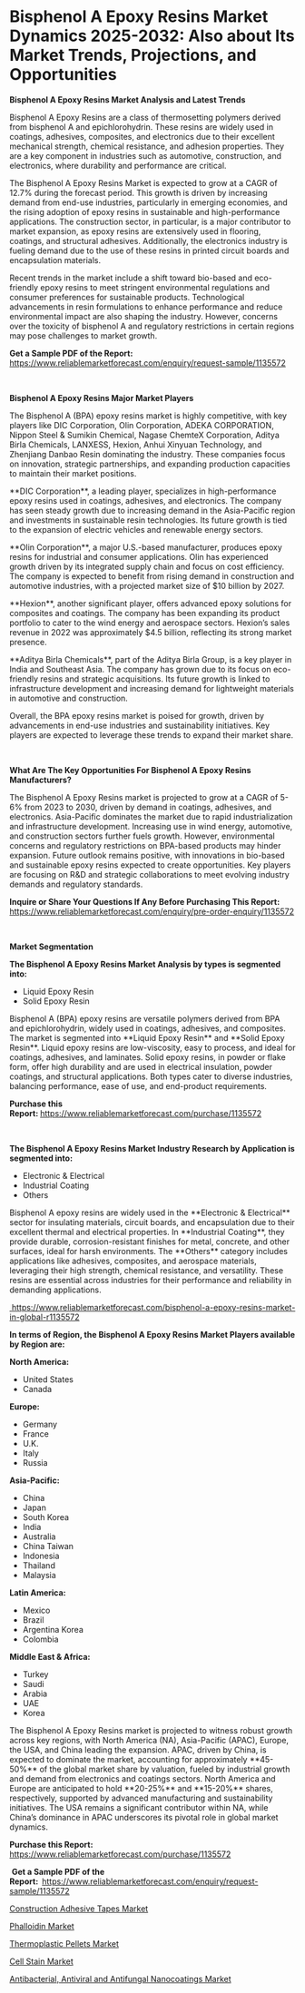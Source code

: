 <p><h1>Bisphenol A Epoxy Resins Market Dynamics 2025-2032: Also about Its Market Trends, Projections, and Opportunities</h1></p><p><strong>Bisphenol A Epoxy Resins Market Analysis and Latest Trends</strong></p>
<p><p>Bisphenol A Epoxy Resins are a class of thermosetting polymers derived from bisphenol A and epichlorohydrin. These resins are widely used in coatings, adhesives, composites, and electronics due to their excellent mechanical strength, chemical resistance, and adhesion properties. They are a key component in industries such as automotive, construction, and electronics, where durability and performance are critical.</p><p>The Bisphenol A Epoxy Resins Market is expected to grow at a CAGR of 12.7% during the forecast period. This growth is driven by increasing demand from end-use industries, particularly in emerging economies, and the rising adoption of epoxy resins in sustainable and high-performance applications. The construction sector, in particular, is a major contributor to market expansion, as epoxy resins are extensively used in flooring, coatings, and structural adhesives. Additionally, the electronics industry is fueling demand due to the use of these resins in printed circuit boards and encapsulation materials.</p><p>Recent trends in the market include a shift toward bio-based and eco-friendly epoxy resins to meet stringent environmental regulations and consumer preferences for sustainable products. Technological advancements in resin formulations to enhance performance and reduce environmental impact are also shaping the industry. However, concerns over the toxicity of bisphenol A and regulatory restrictions in certain regions may pose challenges to market growth.</p></p>
<p><strong>Get a Sample PDF of the Report:&nbsp;</strong> <a href="https://www.reliablemarketforecast.com/enquiry/request-sample/1135572?utm_campaign=1929&utm_medium=2&utm_source=Github&utm_content=ia&utm_term=26012025&utm_id=bisphenol-a-epoxy-resins">https://www.reliablemarketforecast.com/enquiry/request-sample/1135572</a></p>
<p>&nbsp;</p>
<p><strong>Bisphenol A Epoxy Resins Major Market Players</strong></p>
<p><p>The Bisphenol A (BPA) epoxy resins market is highly competitive, with key players like DIC Corporation, Olin Corporation, ADEKA CORPORATION, Nippon Steel & Sumikin Chemical, Nagase ChemteX Corporation, Aditya Birla Chemicals, LANXESS, Hexion, Anhui Xinyuan Technology, and Zhenjiang Danbao Resin dominating the industry. These companies focus on innovation, strategic partnerships, and expanding production capacities to maintain their market positions.</p><p>**DIC Corporation**, a leading player, specializes in high-performance epoxy resins used in coatings, adhesives, and electronics. The company has seen steady growth due to increasing demand in the Asia-Pacific region and investments in sustainable resin technologies. Its future growth is tied to the expansion of electric vehicles and renewable energy sectors.</p><p>**Olin Corporation**, a major U.S.-based manufacturer, produces epoxy resins for industrial and consumer applications. Olin has experienced growth driven by its integrated supply chain and focus on cost efficiency. The company is expected to benefit from rising demand in construction and automotive industries, with a projected market size of $10 billion by 2027.</p><p>**Hexion**, another significant player, offers advanced epoxy solutions for composites and coatings. The company has been expanding its product portfolio to cater to the wind energy and aerospace sectors. Hexion’s sales revenue in 2022 was approximately $4.5 billion, reflecting its strong market presence.</p><p>**Aditya Birla Chemicals**, part of the Aditya Birla Group, is a key player in India and Southeast Asia. The company has grown due to its focus on eco-friendly resins and strategic acquisitions. Its future growth is linked to infrastructure development and increasing demand for lightweight materials in automotive and construction.</p><p>Overall, the BPA epoxy resins market is poised for growth, driven by advancements in end-use industries and sustainability initiatives. Key players are expected to leverage these trends to expand their market share.</p></p>
<p>&nbsp;</p>
<p><strong>What Are The Key Opportunities For Bisphenol A Epoxy Resins Manufacturers?</strong></p>
<p><p>The Bisphenol A Epoxy Resins market is projected to grow at a CAGR of 5-6% from 2023 to 2030, driven by demand in coatings, adhesives, and electronics. Asia-Pacific dominates the market due to rapid industrialization and infrastructure development. Increasing use in wind energy, automotive, and construction sectors further fuels growth. However, environmental concerns and regulatory restrictions on BPA-based products may hinder expansion. Future outlook remains positive, with innovations in bio-based and sustainable epoxy resins expected to create opportunities. Key players are focusing on R&D and strategic collaborations to meet evolving industry demands and regulatory standards.</p></p>
<p><strong>Inquire or Share Your Questions If Any Before Purchasing This Report:</strong> <a href="https://www.reliablemarketforecast.com/enquiry/pre-order-enquiry/1135572?utm_campaign=1929&utm_medium=2&utm_source=Github&utm_content=ia&utm_term=26012025&utm_id=bisphenol-a-epoxy-resins">https://www.reliablemarketforecast.com/enquiry/pre-order-enquiry/1135572</a></p>
<p>&nbsp;</p>
<p><strong>Market Segmentation</strong></p>
<p><strong>The Bisphenol A Epoxy Resins Market Analysis by types is segmented into:</strong></p>
<p><ul><li>Liquid Epoxy Resin</li><li>Solid Epoxy Resin</li></ul></p>
<p><p>Bisphenol A (BPA) epoxy resins are versatile polymers derived from BPA and epichlorohydrin, widely used in coatings, adhesives, and composites. The market is segmented into **Liquid Epoxy Resin** and **Solid Epoxy Resin**. Liquid epoxy resins are low-viscosity, easy to process, and ideal for coatings, adhesives, and laminates. Solid epoxy resins, in powder or flake form, offer high durability and are used in electrical insulation, powder coatings, and structural applications. Both types cater to diverse industries, balancing performance, ease of use, and end-product requirements.</p></p>
<p><strong>Purchase this Report:&nbsp;</strong><a href="https://www.reliablemarketforecast.com/purchase/1135572?utm_campaign=1929&utm_medium=2&utm_source=Github&utm_content=ia&utm_term=26012025&utm_id=bisphenol-a-epoxy-resins">https://www.reliablemarketforecast.com/purchase/1135572</a></p>
<p>&nbsp;</p>
<p><strong>The Bisphenol A Epoxy Resins Market Industry Research by Application is segmented into:</strong></p>
<p><ul><li>Electronic & Electrical</li><li>Industrial Coating</li><li>Others</li></ul></p>
<p><p>Bisphenol A epoxy resins are widely used in the **Electronic & Electrical** sector for insulating materials, circuit boards, and encapsulation due to their excellent thermal and electrical properties. In **Industrial Coating**, they provide durable, corrosion-resistant finishes for metal, concrete, and other surfaces, ideal for harsh environments. The **Others** category includes applications like adhesives, composites, and aerospace materials, leveraging their high strength, chemical resistance, and versatility. These resins are essential across industries for their performance and reliability in demanding applications.</p></p>
<p><a href="https://www.reliablemarketforecast.com/bisphenol-a-epoxy-resins-market-in-global-r1135572?utm_campaign=1929&utm_medium=2&utm_source=Github&utm_content=ia&utm_term=26012025&utm_id=bisphenol-a-epoxy-resins">&nbsp;https://www.reliablemarketforecast.com/bisphenol-a-epoxy-resins-market-in-global-r1135572</a></p>
<p><strong>In terms of Region, the Bisphenol A Epoxy Resins Market Players available by Region are:</strong></p>
<p>
    <p> <strong> North America: </strong>
        <ul>
            <li>United States</li>
            <li>Canada</li>
        </ul>
        </p> 
    <p> <strong> Europe: </strong>
        <ul>
            <li>Germany</li>
            <li>France</li>
            <li>U.K.</li>
            <li>Italy</li>
            <li>Russia</li>
        </ul>
        </p> 
    <p> <strong> Asia-Pacific: </strong>
        <ul>
            <li>China</li>
            <li>Japan</li>
            <li>South Korea</li>
            <li>India</li>
            <li>Australia</li>
            <li>China Taiwan</li>
            <li>Indonesia</li>
            <li>Thailand</li>
            <li>Malaysia</li>
        </ul>
        </p> 
    <p> <strong> Latin America: </strong>
        <ul>
            <li>Mexico</li>
            <li>Brazil</li>
            <li>Argentina Korea</li>
            <li>Colombia</li>
        </ul>
        </p> 
    <p> <strong> Middle East & Africa: </strong>
        <ul>
            <li>Turkey</li>
            <li>Saudi</li>
            <li>Arabia</li>
            <li>UAE</li>
            <li>Korea</li>
        </ul>
    </p>
    </p>
<p><p>The Bisphenol A Epoxy Resins market is projected to witness robust growth across key regions, with North America (NA), Asia-Pacific (APAC), Europe, the USA, and China leading the expansion. APAC, driven by China, is expected to dominate the market, accounting for approximately **45-50%** of the global market share by valuation, fueled by industrial growth and demand from electronics and coatings sectors. North America and Europe are anticipated to hold **20-25%** and **15-20%** shares, respectively, supported by advanced manufacturing and sustainability initiatives. The USA remains a significant contributor within NA, while China’s dominance in APAC underscores its pivotal role in global market dynamics.</p></p>
<p><strong>Purchase this Report: </strong><a href="https://www.reliablemarketforecast.com/purchase/1135572?utm_campaign=1929&utm_medium=2&utm_source=Github&utm_content=ia&utm_term=26012025&utm_id=bisphenol-a-epoxy-resins">https://www.reliablemarketforecast.com/purchase/1135572</a></p>
<p>&nbsp;<strong>Get a Sample PDF of the Report:&nbsp;&nbsp;</strong><a href="https://www.reliablemarketforecast.com/enquiry/request-sample/1135572?utm_campaign=1929&utm_medium=2&utm_source=Github&utm_content=ia&utm_term=26012025&utm_id=bisphenol-a-epoxy-resins">https://www.reliablemarketforecast.com/enquiry/request-sample/1135572</a></p>
<p><strong></strong></p>
<p><p><a href="https://github.com/akrachveslov/Market-Research-Report-List-1/blob/main/construction-adhesive-tapes-market.md?utm_campaign=1929&utm_medium=2&utm_source=Github&utm_content=ia&utm_term=26012025&utm_id=bisphenol-a-epoxy-resins">Construction Adhesive Tapes Market</a></p><p><a href="https://github.com/balapopepi/Market-Research-Report-List-1/blob/main/phalloidin-market.md?utm_campaign=1929&utm_medium=2&utm_source=Github&utm_content=ia&utm_term=26012025&utm_id=bisphenol-a-epoxy-resins">Phalloidin Market</a></p><p><a href="https://github.com/lynlynyusay/Market-Research-Report-List-1/blob/main/thermoplastic-pellets-market.md?utm_campaign=1929&utm_medium=2&utm_source=Github&utm_content=ia&utm_term=26012025&utm_id=bisphenol-a-epoxy-resins">Thermoplastic Pellets Market</a></p><p><a href="https://github.com/tashipmhuiri/Market-Research-Report-List-1/blob/main/cell-stain-market.md?utm_campaign=1929&utm_medium=2&utm_source=Github&utm_content=ia&utm_term=26012025&utm_id=bisphenol-a-epoxy-resins">Cell Stain Market</a></p><p><a href="https://github.com/adyawafurber1/Market-Research-Report-List-1/blob/main/antibacterial-antiviral-and-antifungal-nanocoatings-market.md?utm_campaign=1929&utm_medium=2&utm_source=Github&utm_content=ia&utm_term=26012025&utm_id=bisphenol-a-epoxy-resins">Antibacterial, Antiviral and Antifungal Nanocoatings Market</a></p></p>